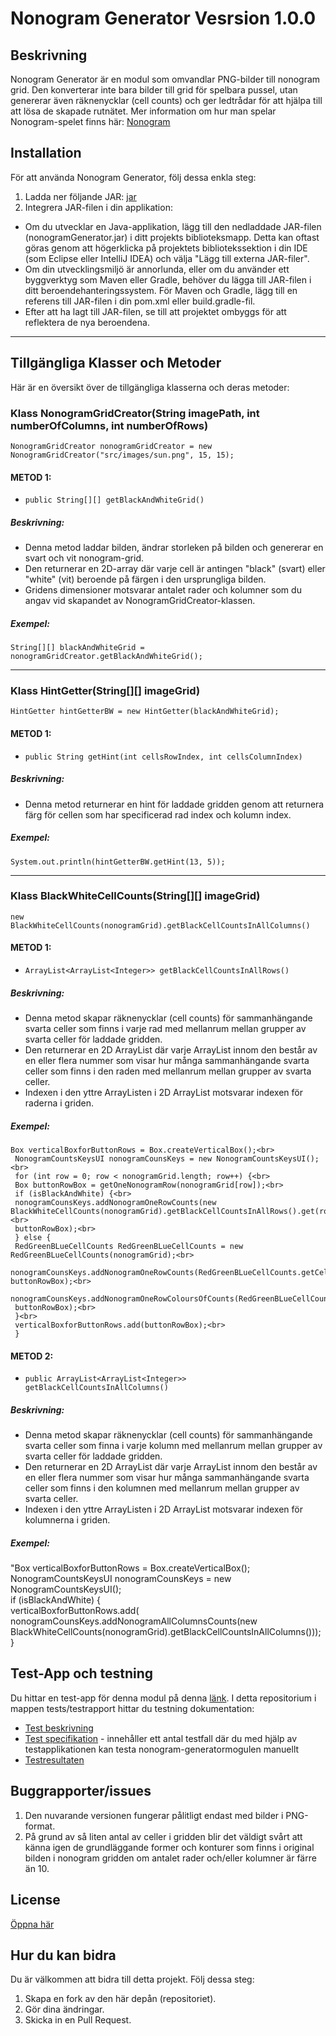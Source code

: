 # Nonogram Generator Vesrsion 1.0.0

## Beskrivning
Nonogram Generator är en modul som omvandlar PNG-bilder till nonogram grid. Den konverterar inte bara bilder till grid för spelbara pussel, utan genererar även räknenycklar (cell counts) och ger ledtrådar för att hjälpa till att lösa de skapade rutnätet. 
Mer information om hur man spelar Nonogram-spelet finns här: [Nonogram](https://sv.wikipedia.org/wiki/Japanskt_bildkryss)

## Installation
För att använda Nonogram Generator, följ dessa enkla steg:

1. Ladda ner följande JAR: [jar](https://github.com/Vanja-Maric/Nonogram-generator/blob/main/nonogramGenerator.jar)
2. Integrera JAR-filen i din applikation:
- Om du utvecklar en Java-applikation, lägg till den nedladdade JAR-filen (nonogramGenerator.jar) i ditt projekts biblioteksmapp. Detta kan oftast göras genom att högerklicka på projektets bibliotekssektion i din IDE (som Eclipse eller IntelliJ IDEA) och välja "Lägg till externa JAR-filer".
- Om din utvecklingsmiljö är annorlunda, eller om du använder ett byggverktyg som Maven eller Gradle, behöver du lägga till JAR-filen i ditt beroendehanteringssystem. För Maven och Gradle, lägg till en referens till JAR-filen i din pom.xml eller build.gradle-fil.
- Efter att ha lagt till JAR-filen, se till att projektet ombyggs för att reflektera de nya beroendena.

***
## Tillgängliga Klasser och Metoder
Här är en översikt över de tillgängliga klasserna och deras metoder:

### Klass NonogramGridCreator(String imagePath, int numberOfColumns, int numberOfRows)
```NonogramGridCreator nonogramGridCreator = new NonogramGridCreator("src/images/sun.png", 15, 15);```

#### METOD 1:
- ```public String[][] getBlackAndWhiteGrid()```

##### Beskrivning:
- Denna metod laddar bilden, ändrar storleken på bilden och genererar en svart och vit nonogram-grid.
- Den returnerar en 2D-array där varje cell är antingen "black" (svart) eller "white" (vit) beroende på färgen i den ursprungliga bilden.
- Gridens dimensioner motsvarar antalet rader och kolumner som du angav vid skapandet av NonogramGridCreator-klassen.

##### Exempel:
```String[][] blackAndWhiteGrid = nonogramGridCreator.getBlackAndWhiteGrid();```

***

### Klass HintGetter(String[][] imageGrid) 
```HintGetter hintGetterBW = new HintGetter(blackAndWhiteGrid);```

#### METOD 1:
- ```public String getHint(int cellsRowIndex, int cellsColumnIndex) ```

##### Beskrivning:
- Denna metod returnerar en hint för laddade gridden genom att returnera färg för cellen som har specificerad rad index och kolumn index.

##### Exempel:
```System.out.println(hintGetterBW.getHint(13, 5));```

***

### Klass BlackWhiteCellCounts(String[][] imageGrid) 
```new BlackWhiteCellCounts(nonogramGrid).getBlackCellCountsInAllColumns()```

#### METOD 1:
- ```ArrayList<ArrayList<Integer>> getBlackCellCountsInAllRows()```

##### Beskrivning:
- Denna metod skapar räknenycklar (cell counts) för sammanhängande svarta celler som finns i varje rad med mellanrum mellan grupper av svarta celler för laddade gridden.
- Den returnerar en 2D ArrayList där varje ArrayList innom den består av en eller flera nummer som visar hur många sammanhängande svarta celler som finns i den raden med mellanrum mellan grupper av svarta celler. 
- Indexen i den yttre ArrayListen i 2D ArrayList motsvarar indexen för raderna i griden.

##### Exempel:
```
Box verticalBoxforButtonRows = Box.createVerticalBox();<br>
 NonogramCountsKeysUI nonogramCounsKeys = new NonogramCountsKeysUI();<br>
 for (int row = 0; row < nonogramGrid.length; row++) {<br>
 Box buttonRowBox = getOneNonogramRow(nonogramGrid[row]);<br>
 if (isBlackAndWhite) {<br>
 nonogramCounsKeys.addNonogramOneRowCounts(new BlackWhiteCellCounts(nonogramGrid).getBlackCellCountsInAllRows().get(row),<br>
 buttonRowBox);<br>
 } else {
 RedGreenBLueCellCounts RedGreenBLueCellCounts = new RedGreenBLueCellCounts(nonogramGrid);<br>
 nonogramCounsKeys.addNonogramOneRowCounts(RedGreenBLueCellCounts.getCellCountsRows().get(row), buttonRowBox);<br>
 nonogramCounsKeys.addNonogramOneRowColoursOfCounts(RedGreenBLueCellCounts.getCountsColorsRows().get(row),v
 buttonRowBox);<br>
 }<br>
 verticalBoxforButtonRows.add(buttonRowBox);<br>
 }
 ```

#### METOD 2:
- ```public ArrayList<ArrayList<Integer>> getBlackCellCountsInAllColumns()```

##### Beskrivning:
- Denna metod skapar räknenycklar (cell counts) för sammanhängande svarta celler som finna i varje kolumn med mellanrum mellan grupper av svarta celler för laddade gridden.
- Den returnerar en 2D ArrayList där varje ArrayList innom den består av en eller flera nummer som visar hur många sammanhängande svarta celler som finns i den kolumnen med mellanrum mellan grupper av svarta celler. 
- Indexen i den yttre ArrayListen i 2D ArrayList motsvarar indexen för kolumnerna i griden.

##### Exempel:
"Box verticalBoxforButtonRows = Box.createVerticalBox();
 NonogramCountsKeysUI nonogramCounsKeys = new NonogramCountsKeysUI(); <br>
 if (isBlackAndWhite) { <br>
 verticalBoxforButtonRows.add( <br>
 nonogramCounsKeys.addNonogramAllColumnsCounts(new BlackWhiteCellCounts(nonogramGrid).getBlackCellCountsInAllColumns())); <br>
 }

## Test-App och testning
Du hittar en test-app för denna modul på denna [länk](https://github.com/Vanja-Maric/Nonogram-test-app/tree/main).
I detta repositorium i mappen tests/testrapport hittar du testning dokumentation:
- [Test beskrivning](https://github.com/Vanja-Maric/Nonogram-test-app/blob/main/tests/testraport/testsDescription.md)
- [Test specifikation](https://github.com/Vanja-Maric/Nonogram-test-app/blob/main/tests/testraport/testSpecification.md) - innehåller ett antal testfall där du med hjälp av testapplikationen kan testa nonogram-generatormogulen manuellt
- [Testresultaten](https://github.com/Vanja-Maric/Nonogram-test-app/blob/main/tests/testraport/testResults.md)

## Buggrapporter/issues
1. Den nuvarande versionen fungerar pålitligt endast med bilder i PNG-format.
2. På grund av så liten antal av celler i gridden blir det väldigt svårt att känna igen de grundläggande former och konturer som finns i original bilden i nonogram gridden om antalet rader och/eller kolumner är färre än 10.

## License
[Öppna här](https://github.com/Vanja-Maric/Nonogram-generator/blob/main/LICENSE)

## Hur du kan bidra
Du är välkommen att bidra till detta projekt. Följ dessa steg:

1. Skapa en fork av den här depån (repositoriet).
2. Gör dina ändringar.
3. Skicka in en Pull Request.